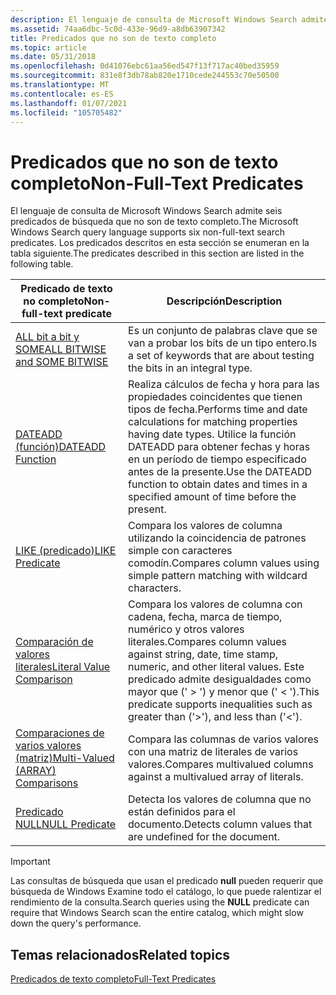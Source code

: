 ```yaml
---
description: El lenguaje de consulta de Microsoft Windows Search admite seis predicados de búsqueda que no son de texto completo. Los predicados descritos en esta sección se enumeran en la tabla siguiente.
ms.assetid: 74aa6dbc-5c0d-433e-96d9-a8db63907342
title: Predicados que no son de texto completo
ms.topic: article
ms.date: 05/31/2018
ms.openlocfilehash: 0d41076ebc61aa56ed547f13f717ac40bed35959
ms.sourcegitcommit: 831e8f3db78ab820e1710cede244553c70e50500
ms.translationtype: MT
ms.contentlocale: es-ES
ms.lasthandoff: 01/07/2021
ms.locfileid: "105705482"
---
```

# <a name="non-full-text-predicates"></a><span data-ttu-id="5897a-104">Predicados que no son de texto completo</span><span class="sxs-lookup"><span data-stu-id="5897a-104">Non-Full-Text Predicates</span></span>

<span data-ttu-id="5897a-105">El lenguaje de consulta de Microsoft Windows Search admite seis predicados de búsqueda que no son de texto completo.</span><span class="sxs-lookup"><span data-stu-id="5897a-105">The Microsoft Windows Search query language supports six non-full-text search predicates.</span></span> <span data-ttu-id="5897a-106">Los predicados descritos en esta sección se enumeran en la tabla siguiente.</span><span class="sxs-lookup"><span data-stu-id="5897a-106">The predicates described in this section are listed in the following table.</span></span>



| <span data-ttu-id="5897a-107">Predicado de texto no completo</span><span class="sxs-lookup"><span data-stu-id="5897a-107">Non-full-text predicate</span></span>                                                    | <span data-ttu-id="5897a-108">Descripción</span><span class="sxs-lookup"><span data-stu-id="5897a-108">Description</span></span>                                                                                                                                                                             |
|----------------------------------------------------------------------------|-----------------------------------------------------------------------------------------------------------------------------------------------------------------------------------------|
| [<span data-ttu-id="5897a-109">ALL bit a bit y SOME</span><span class="sxs-lookup"><span data-stu-id="5897a-109">ALL BITWISE and SOME BITWISE</span></span>](all-bitwise.md)                            | <span data-ttu-id="5897a-110">Es un conjunto de palabras clave que se van a probar los bits de un tipo entero.</span><span class="sxs-lookup"><span data-stu-id="5897a-110">Is a set of keywords that are about testing the bits in an integral type.</span></span>                                                                                                               |
| [<span data-ttu-id="5897a-111">DATEADD (función)</span><span class="sxs-lookup"><span data-stu-id="5897a-111">DATEADD Function</span></span>](-search-sql-dateadd.md)                                | <span data-ttu-id="5897a-112">Realiza cálculos de fecha y hora para las propiedades coincidentes que tienen tipos de fecha.</span><span class="sxs-lookup"><span data-stu-id="5897a-112">Performs time and date calculations for matching properties having date types.</span></span> <span data-ttu-id="5897a-113">Utilice la función DATEADD para obtener fechas y horas en un período de tiempo especificado antes de la presente.</span><span class="sxs-lookup"><span data-stu-id="5897a-113">Use the DATEADD function to obtain dates and times in a specified amount of time before the present.</span></span>     |
| [<span data-ttu-id="5897a-114">LIKE (predicado)</span><span class="sxs-lookup"><span data-stu-id="5897a-114">LIKE Predicate</span></span>](-search-sql-like.md)                                     | <span data-ttu-id="5897a-115">Compara los valores de columna utilizando la coincidencia de patrones simple con caracteres comodín.</span><span class="sxs-lookup"><span data-stu-id="5897a-115">Compares column values using simple pattern matching with wildcard characters.</span></span>                                                                                                          |
| [<span data-ttu-id="5897a-116">Comparación de valores literales</span><span class="sxs-lookup"><span data-stu-id="5897a-116">Literal Value Comparison</span></span>](-search-sql-literalvaluecomparison.md)         | <span data-ttu-id="5897a-117">Compara los valores de columna con cadena, fecha, marca de tiempo, numérico y otros valores literales.</span><span class="sxs-lookup"><span data-stu-id="5897a-117">Compares column values against string, date, time stamp, numeric, and other literal values.</span></span> <span data-ttu-id="5897a-118">Este predicado admite desigualdades como mayor que (' > ') y menor que (' < ').</span><span class="sxs-lookup"><span data-stu-id="5897a-118">This predicate supports inequalities such as greater than ('>'), and less than ('<').</span></span> |
| [<span data-ttu-id="5897a-119">Comparaciones de varios valores (matriz)</span><span class="sxs-lookup"><span data-stu-id="5897a-119">Multi-Valued (ARRAY) Comparisons</span></span>](-search-sql-multivaluedcomparisons.md) | <span data-ttu-id="5897a-120">Compara las columnas de varios valores con una matriz de literales de varios valores.</span><span class="sxs-lookup"><span data-stu-id="5897a-120">Compares multivalued columns against a multivalued array of literals.</span></span>                                                                                                                   |
| [<span data-ttu-id="5897a-121">Predicado NULL</span><span class="sxs-lookup"><span data-stu-id="5897a-121">NULL Predicate</span></span>](-search-sql-null.md)                                     | <span data-ttu-id="5897a-122">Detecta los valores de columna que no están definidos para el documento.</span><span class="sxs-lookup"><span data-stu-id="5897a-122">Detects column values that are undefined for the document.</span></span>                                                                                                                              |



 

> [!IMPORTANT]
> <span data-ttu-id="5897a-123">Las consultas de búsqueda que usan el predicado **null** pueden requerir que búsqueda de Windows Examine todo el catálogo, lo que puede ralentizar el rendimiento de la consulta.</span><span class="sxs-lookup"><span data-stu-id="5897a-123">Search queries using the **NULL** predicate can require that Windows Search scan the entire catalog, which might slow down the query's performance.</span></span>

 

## <a name="related-topics"></a><span data-ttu-id="5897a-124">Temas relacionados</span><span class="sxs-lookup"><span data-stu-id="5897a-124">Related topics</span></span>

<dl> <dt>

[<span data-ttu-id="5897a-125">Predicados de texto completo</span><span class="sxs-lookup"><span data-stu-id="5897a-125">Full-Text Predicates</span></span>](-search-sql-fulltextpredicates.md)
</dt> </dl>

 

 



